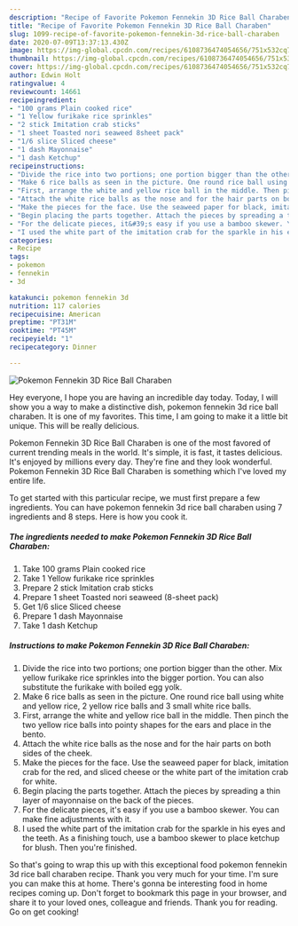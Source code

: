 ```yaml
---
description: "Recipe of Favorite Pokemon Fennekin 3D Rice Ball Charaben"
title: "Recipe of Favorite Pokemon Fennekin 3D Rice Ball Charaben"
slug: 1099-recipe-of-favorite-pokemon-fennekin-3d-rice-ball-charaben
date: 2020-07-09T13:37:13.430Z
image: https://img-global.cpcdn.com/recipes/6108736474054656/751x532cq70/pokemon-fennekin-3d-rice-ball-charaben-recipe-main-photo.jpg
thumbnail: https://img-global.cpcdn.com/recipes/6108736474054656/751x532cq70/pokemon-fennekin-3d-rice-ball-charaben-recipe-main-photo.jpg
cover: https://img-global.cpcdn.com/recipes/6108736474054656/751x532cq70/pokemon-fennekin-3d-rice-ball-charaben-recipe-main-photo.jpg
author: Edwin Holt
ratingvalue: 4
reviewcount: 14661
recipeingredient:
- "100 grams Plain cooked rice"
- "1 Yellow furikake rice sprinkles"
- "2 stick Imitation crab sticks"
- "1 sheet Toasted nori seaweed 8sheet pack"
- "1/6 slice Sliced cheese"
- "1 dash Mayonnaise"
- "1 dash Ketchup"
recipeinstructions:
- "Divide the rice into two portions; one portion bigger than the other. Mix yellow furikake rice sprinkles into the bigger portion. You can also substitute the furikake with boiled egg yolk."
- "Make 6 rice balls as seen in the picture. One round rice ball using white and yellow rice, 2 yellow rice balls and 3 small white rice balls."
- "First, arrange the white and yellow rice ball in the middle. Then pinch the two yellow rice balls into pointy shapes for the ears and place in the bento."
- "Attach the white rice balls as the nose and for the hair parts on both sides of the cheek."
- "Make the pieces for the face. Use the seaweed paper for black, imitation crab for the red, and sliced cheese or the white part of the imitation crab for white."
- "Begin placing the parts together. Attach the pieces by spreading a thin layer of mayonnaise on the back of the pieces."
- "For the delicate pieces, it&#39;s easy if you use a bamboo skewer. You can make fine adjustments with it."
- "I used the white part of the imitation crab for the sparkle in his eyes and the teeth. As a finishing touch, use a bamboo skewer to place ketchup for blush. Then you&#39;re finished."
categories:
- Recipe
tags:
- pokemon
- fennekin
- 3d

katakunci: pokemon fennekin 3d 
nutrition: 117 calories
recipecuisine: American
preptime: "PT31M"
cooktime: "PT45M"
recipeyield: "1"
recipecategory: Dinner

---
```



![Pokemon Fennekin 3D Rice Ball Charaben](https://img-global.cpcdn.com/recipes/6108736474054656/751x532cq70/pokemon-fennekin-3d-rice-ball-charaben-recipe-main-photo.jpg)

Hey everyone, I hope you are having an incredible day today. Today, I will show you a way to make a distinctive dish, pokemon fennekin 3d rice ball charaben. It is one of my favorites. This time, I am going to make it a little bit unique. This will be really delicious.

Pokemon Fennekin 3D Rice Ball Charaben is one of the most favored of current trending meals in the world. It's simple, it is fast, it tastes delicious. It's enjoyed by millions every day. They're fine and they look wonderful. Pokemon Fennekin 3D Rice Ball Charaben is something which I've loved my entire life.




To get started with this particular recipe, we must first prepare a few ingredients. You can have pokemon fennekin 3d rice ball charaben using 7 ingredients and 8 steps. Here is how you cook it.

<!--inarticleads1-->

##### The ingredients needed to make Pokemon Fennekin 3D Rice Ball Charaben:

1. Take 100 grams Plain cooked rice
1. Take 1 Yellow furikake rice sprinkles
1. Prepare 2 stick Imitation crab sticks
1. Prepare 1 sheet Toasted nori seaweed (8-sheet pack)
1. Get 1/6 slice Sliced cheese
1. Prepare 1 dash Mayonnaise
1. Take 1 dash Ketchup




<!--inarticleads2-->

##### Instructions to make Pokemon Fennekin 3D Rice Ball Charaben:

1. Divide the rice into two portions; one portion bigger than the other. Mix yellow furikake rice sprinkles into the bigger portion. You can also substitute the furikake with boiled egg yolk.
1. Make 6 rice balls as seen in the picture. One round rice ball using white and yellow rice, 2 yellow rice balls and 3 small white rice balls.
1. First, arrange the white and yellow rice ball in the middle. Then pinch the two yellow rice balls into pointy shapes for the ears and place in the bento.
1. Attach the white rice balls as the nose and for the hair parts on both sides of the cheek.
1. Make the pieces for the face. Use the seaweed paper for black, imitation crab for the red, and sliced cheese or the white part of the imitation crab for white.
1. Begin placing the parts together. Attach the pieces by spreading a thin layer of mayonnaise on the back of the pieces.
1. For the delicate pieces, it&#39;s easy if you use a bamboo skewer. You can make fine adjustments with it.
1. I used the white part of the imitation crab for the sparkle in his eyes and the teeth. As a finishing touch, use a bamboo skewer to place ketchup for blush. Then you&#39;re finished.




So that's going to wrap this up with this exceptional food pokemon fennekin 3d rice ball charaben recipe. Thank you very much for your time. I'm sure you can make this at home. There's gonna be interesting food in home recipes coming up. Don't forget to bookmark this page in your browser, and share it to your loved ones, colleague and friends. Thank you for reading. Go on get cooking!
